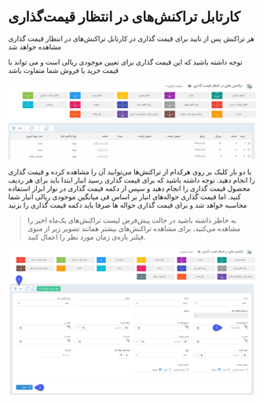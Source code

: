 # کارتابل تراکنش‌های در انتظار قیمت‌گذاری 

هر تراکنش پس از تایید برای قیمت گذاری در کارتابل تراکنش‌های در انتظار قیمت گذاری مشاهده خواهد شد

توجه داشته باشید که این قیمت گذاری برای تعیین موجودی ریالی است و می تواند با قیمت خرید یا فروش شما متفاوت باشد 

![](Cable4.jpg)

با دو بار کلیک بر روی هرکدام از تراکنش‌ها می‌توانید آن را مشاهده کرده و قیمت گذاری را انجام دهید. توجه داشته باشید که برای قیمت گذاری رسید انبار ابتدا باید برای هر ردیف محصول قیمت گذاری را انجام دهید و سپس از دکمه قیمت گذاری در نوار ابزار استفاده کنید. اما قیمت گذاری حواله‌های انبار بر اساس فی میانگین موجودی ریالی انبار شما محاسبه خواهد شد و برای قیمت گذاری حواله ها صرفا باید دکمه قیمت گذاری را بزنید

> به خاطر داشته باشید در حالت پیش‌فرض لیست تراکنش‌های یک‌ماه اخیر را مشاهده می‌کنید، برای مشاهده تراکنش‌های بیشتر همانند تصویر زیر از منوی فیلتر بازه‌‌ی زمان مورد نظر را اعمال کنید.

![](2.png)